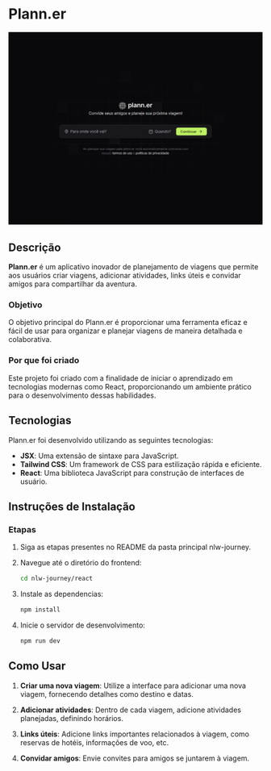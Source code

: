 # Plann.er
![banner](https://github.com/lugomio/nlw-journey/blob/master/banner.png)

## Descrição

**Plann.er** é um aplicativo inovador de planejamento de viagens que permite aos usuários criar viagens, adicionar atividades, links úteis e convidar amigos para compartilhar da aventura. 

### Objetivo
O objetivo principal do Plann.er é proporcionar uma ferramenta eficaz e fácil de usar para organizar e planejar viagens de maneira detalhada e colaborativa.

### Por que foi criado
Este projeto foi criado com a finalidade de iniciar o aprendizado em tecnologias modernas como React, proporcionando um ambiente prático para o desenvolvimento dessas habilidades.

## Tecnologias

Plann.er foi desenvolvido utilizando as seguintes tecnologias:

- **JSX**: Uma extensão de sintaxe para JavaScript.
- **Tailwind CSS**: Um framework de CSS para estilização rápida e eficiente.
- **React**: Uma biblioteca JavaScript para construção de interfaces de usuário.


## Instruções de Instalação

### Etapas

1. Siga as etapas presentes no README da pasta principal nlw-journey.
2. Navegue até o diretório do frontend:

   ```bash
   cd nlw-journey/react
   ```

3. Instale as dependencias:

   ```bash
   npm install
   ```
4. Inicie o servidor de desenvolvimento:

   ```bash
   npm run dev
   ```

## Como Usar

1. **Criar uma nova viagem**: Utilize a interface para adicionar uma nova viagem, fornecendo detalhes como destino e datas.

2. **Adicionar atividades**: Dentro de cada viagem, adicione atividades planejadas, definindo horários.

3. **Links úteis**: Adicione links importantes relacionados à viagem, como reservas de hotéis, informações de voo, etc.

4. **Convidar amigos**: Envie convites para amigos se juntarem à viagem.